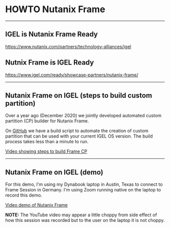 # HOWTO Nutanix Frame

-----

## IGEL is Nutanix Frame Ready

https://www.nutanix.com/partners/technology-alliances/igel

## Nutnix Frame is IGEL Ready

https://www.igel.com/ready/showcase-partners/nutanix-frame/

-----

## Nutanix Frame on IGEL (steps to build custom partition)

Over a year ago (December 2020) we jointly developed automated custom partition (CP) builder for Nutanix Frame.

On [GitHub](https://github.com/IGEL-Community/IGEL-Custom-Partitions/tree/master/CP_Source/Apps/Nutanix_Frame) we have a build script to automate the creation of custom partition that can be used with your current IGEL OS version. The build process takes less than a minute to run.

[Video showing steps to build Frame CP](https://raw.githubusercontent.com/IGEL-Community/IGEL-Docs/main/Docs/videos/HOWTO-Nutanix-Frame-Setup-01.mp4)

-----

## Nutanix Frame on IGEL (demo)

For this demo, I'm using my Dynabook laptop in Austin, Texas to connect to Frame Session in Germany. I'm using Zoom running native on the laptop to record this demo.

[Video demo of Nutanix Frame](https://raw.githubusercontent.com/IGEL-Community/IGEL-Docs/main/Docs/videos/HOWTO-Nutanix-Frame-Setup-02.mp4)

**NOTE:** The YouTube video may appear a little choppy from side effect of how this session was recorded but to the user on the laptop it is not choppy.
